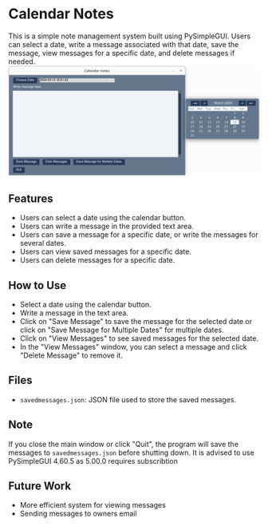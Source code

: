 # Calendar Notes

This is a simple note management system built using PySimpleGUI. Users can select a date, write a message associated with that date, save the message, view messages for a specific date, and delete messages if needed.
![](screenshot2.png)

## Features
- Users can select a date using the calendar button.
- Users can write a message in the provided text area.
- Users can save a message for a specific date, or write the messages for several dates.
- Users can view saved messages for a specific date.
- Users can delete messages for a specific date.

## How to Use
- Select a date using the calendar button.
- Write a message in the text area.
- Click on "Save Message" to save the message for the selected date or click on "Save Message for Multiple Dates" for multiple dates.
- Click on "View Messages" to see saved messages for the selected date.
- In the "View Messages" window, you can select a message and click "Delete Message" to remove it.

## Files
- `savedmessages.json`: JSON file used to store the saved messages.

## Note
If you close the main window or click "Quit", the program will save the messages to `savedmessages.json` before shutting down.
It is advised to use PySimpleGUI 4.60.5 as 5.00.0 requires subscribtion

## Future Work
- More efficient system for viewing messages
- Sending messages to owners email
